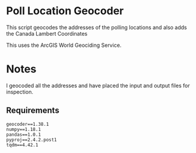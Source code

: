 # Poll Location Geocoder

This script geocodes the addresses of the polling locations and also adds the Canada Lambert Coordinates

This uses the ArcGIS World Geociding Service.

# Notes

I geocoded all the addresses and have placed the input and output files for inspection.  

## Requirements 

	geocoder==1.38.1
	numpy==1.18.1
	pandas==1.0.1
	pyproj==2.4.2.post1
	tqdm==4.42.1
